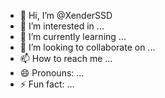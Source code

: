- 👋 Hi, I’m @XenderSSD
- 👀 I’m interested in ...
- 🌱 I’m currently learning ...
- 💞️ I’m looking to collaborate on ...
- 📫 How to reach me ...
- 😄 Pronouns: ...
- ⚡ Fun fact: ...

<!---
XenderSSD/XenderSSD is a ✨ special ✨ repository because its `README.md` (this file) appears on your GitHub profile.
You can click the Preview link to take a look at your changes.
--->
